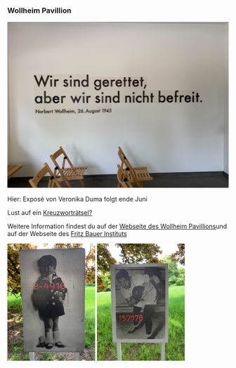 ### Wollheim Pavillion

<img src="Wollheim_Bild1.jpg" width="600">

Hier: Exposé von Veronika Duma folgt ende Juni

Lust auf ein [Kreuzworträtsel?](https://www.xwords-generator.de/de/solve/dshbk)

Weitere Information findest du auf der [Webseite des Wollheim Pavillions](http://www.wollheim-memorial.de/de/home)und auf der Webseite des [Fritz Bauer Instituts](https://www.fritz-bauer-institut.de)

<img src="Wollheim_Bild2.jpg" width="200"> <img src="Wollheim_Bild3.jpg" width="200">


